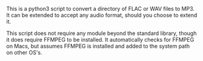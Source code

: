 This is a python3 script to convert a directory of FLAC or WAV files to MP3. It can be extended to accept any audio format, should you choose to extend it.

This script does not require any module beyond the standard library, though it does require FFMPEG to be installed. It automatically checks for FFMPEG on Macs, but assumes FFMPEG is installed and added to the system path on other OS's.
